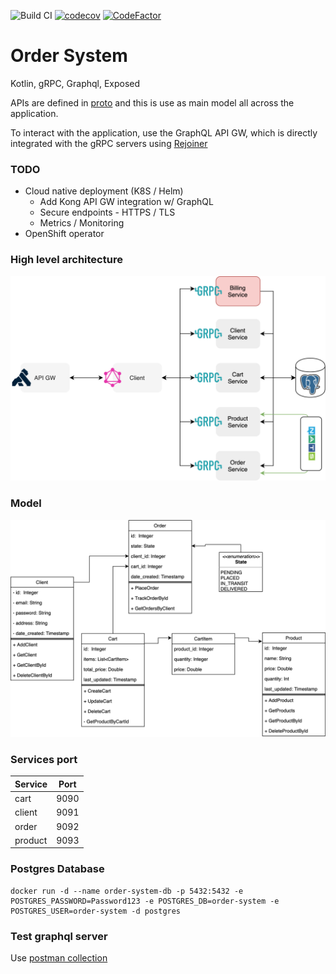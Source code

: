 ![Build CI](https://github.com/adetalhouet/order-system/workflows/Build%20CI/badge.svg?branch=master)
[![codecov](https://codecov.io/gh/adetalhouet/order-system/branch/master/graph/badge.svg)](https://codecov.io/gh/adetalhouet/order-system)
[![CodeFactor](https://www.codefactor.io/repository/github/adetalhouet/order-system/badge)](https://www.codefactor.io/repository/github/adetalhouet/order-system)

Order System
=
Kotlin, gRPC, Graphql, Exposed

APIs are defined in [proto](https://github.com/adetalhouet/order-system/raw/master/api/src/main/proto) and this is use as main model all across the application.

To interact with the application, use the GraphQL API GW, which is directly integrated with the gRPC servers using [Rejoiner](https://github.com/google/rejoiner)

### TODO
- Cloud native deployment (K8S / Helm)
  - Add Kong API GW integration w/ GraphQL
  - Secure endpoints - HTTPS / TLS
  - Metrics / Monitoring
- OpenShift operator

### High level architecture
![architecture](https://github.com/adetalhouet/order-system/raw/master/docs/src/docs/resources/high-level-arch.png)

### Model
![architecture](https://github.com/adetalhouet/order-system/raw/master/docs/src/docs/resources/model.png)

### Services port

| Service | Port |
|---------|:----:|
| cart    | 9090 |
| client  | 9091 |
| order   | 9092 |
| product | 9093 |

### Postgres Database
```
docker run -d --name order-system-db -p 5432:5432 -e POSTGRES_PASSWORD=Password123 -e POSTGRES_DB=order-system -e POSTGRES_USER=order-system -d postgres
```

### Test graphql server
Use [postman collection](https://github.com/adetalhouet/order-system/raw/master/Order-System.postman_collection.json)
